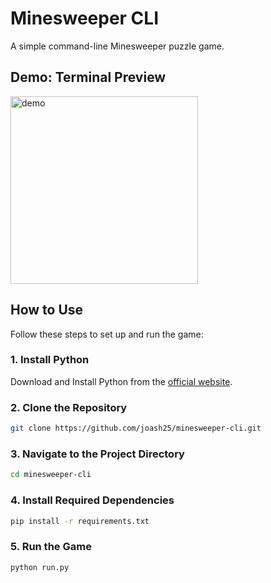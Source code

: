 # Minesweeper CLI

A simple command-line Minesweeper puzzle game.

## Demo: Terminal Preview
<img src="/demo.gif" alt="demo" width=300 />

## How to Use
Follow these steps to set up and run the game:

### 1. Install Python
Download and Install Python from the [official website](https://www.python.org/downloads/). 

### 2. Clone the Repository
```bash
git clone https://github.com/joash25/minesweeper-cli.git
```
### 3. Navigate to the Project Directory 
```bash
cd minesweeper-cli
```

### 4. Install Required Dependencies
 ```bash
pip install -r requirements.txt
```

### 5. Run the Game
```bash
python run.py
```
